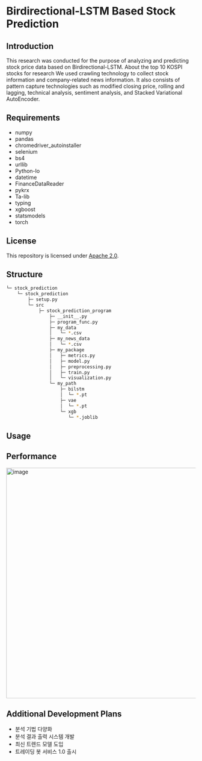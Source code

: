 # Birdirectional-LSTM Based Stock Prediction

## Introduction
This research was conducted for the purpose of analyzing and predicting stock price data based on Birdirectional-LSTM.
About the top 10 KOSPI stocks for research
We used crawling technology to collect stock information and company-related news information.
It also consists of pattern capture technologies such as modified closing price, rolling and lagging, technical analysis, sentiment analysis, and Stacked Variational AutoEncoder.

## Requirements
- numpy
- pandas
- chromedriver_autoinstaller
- selenium
- bs4
- urllib
- Python-Io
- datetime
- FinanceDataReader
- pykrx
- Ta-lib
- typing
- xgboost
- statsmodels
- torch

## License
This repository is licensed under [Apache 2.0](https://github.com/paulms77/BiLSTM-StockPrediction-Algorithm/blob/main/LICENSE).

## Structure
```bash
└─ stock_prediction
    └─ stock_prediction
        ├─ setup.py
        └─ src
            ├─ stock_prediction_program
                ├─ __init__.py
                ├─ program_func.py
                ├─ my_data
                │   └─ *.csv
                ├─ my_news_data
                │   └─ *.csv
                ├─ my_package
                │   ├─ metrics.py
                │   ├─ model.py
                │   ├─ preprocessing.py
                │   ├─ train.py
                │   └─ visualization.py
                └─ my_path
                    ├─ bilstm
                    │  └─ *.pt
                    ├─ vae
                    │  └─ *.pt
                    └─ xgb
                       └─ *.joblib   
```
## Usage


## Performance
<img width="612" alt="image" src="https://github.com/paulms77/BiLSTM-StockPrediction-Algorithm/assets/69188065/5d692899-d1b6-4b20-a80d-58f9b0b527e5">

## Additional Development Plans
- 분석 기법 다양화
- 분석 결과 출력 시스템 개발
- 최신 트렌드 모델 도입
- 트레이딩 봇 서비스 1.0 출시
